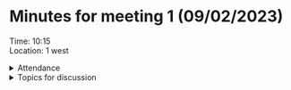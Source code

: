 # Minutes for meeting 1 (09/02/2023)
Time: 10:15 <br>
Location: 1 west

<details><summary>Attendance</summary><p>
  
  - Alexander Agafonov	
  - Thomas Canning	
  - Artiom	Casian	
  - ~Arthur	Chen~
  - ~Alex	Clarke~	
  - Harry	Crane

</p></details>

<details><summary>Topics for discussion</summary><p>
  
  - Agreement on language, tools, and IDE <br>
      Java, Intellij, maven, Github
  - Explanation of GitHub <br>
  Branches, how its set out, folders for reference summaries and meeting minutes, automatic testing
  - Begining of discussion for requirements for software<br>
  Will discuss after going through references, each person should go through at least 1 reference and summarise it in a .md file in the References/ReferenceSummaries file, and use the summary to think about what requirments we should have for our software 
  - Discussion of timescale for 1st sprint<br>
  Not starting for a while, start to discuss our requirments in the lab friday 17/02/2023
  - What software we will do report in (latex, word etc)<br>
  Decided on latex
  - Discussion about peoples strenghts <br>
  - Decide on time and date for next meeting<br>
  Next discussion on Monday after lecture (13/02/2034)
  
</p></details>


